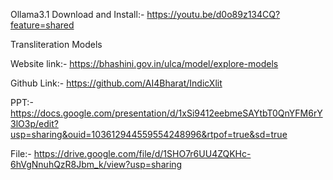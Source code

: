 Ollama3.1 Download and Install:- https://youtu.be/d0o89z134CQ?feature=shared

Transliteration Models

Website link:- https://bhashini.gov.in/ulca/model/explore-models

Github Link:- https://github.com/AI4Bharat/IndicXlit


PPT:- https://docs.google.com/presentation/d/1xSi9412eebmeSAYtbT0QnYFM6rY3lO3p/edit?usp=sharing&ouid=103612944559554248996&rtpof=true&sd=true

File:- https://drive.google.com/file/d/1SHO7r6UU4ZQKHc-6hVgNnuhQzR8Jbm_k/view?usp=sharing


